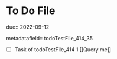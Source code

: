 # To Do File

due:: 2022-09-12

metadatafield:: todoTestFile_414_35

- [ ] Task of todoTestFile_414 1 [[Query me]]
